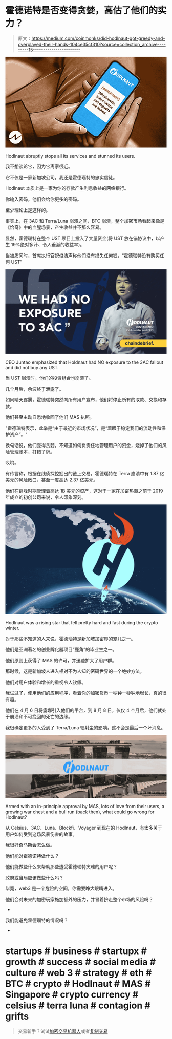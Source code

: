 # 霍德诺特是否变得贪婪，高估了他们的实力？

> 原文：<https://medium.com/coinmonks/did-hodlnaut-got-greedy-and-overplayed-their-hands-104ce35cf310?source=collection_archive---------15----------------------->

![](img/7ed11a9ce2c883b2eab8bb2dd0355e65.png)

Hodlnaut abruptly stops all its services and stunned its users.

我不想谈论它，因为它离家很近。

它不仅是一家新加坡公司，我还是霍德瑙特的忠实信徒。

Hodlnaut 本质上是一家为你的存款产生利息收益的网络银行。

你输入密码，他们会给你更多的密码。

至少理论上是这样的。

事实上，在 3AC 和 Terra/Luna 崩溃之间，BTC 崩溃，整个加密市场看起来像是《恰奇》中的血腥场景，产生收益并不那么容易。

显然，霍德瑙特在整个 UST 项目上投入了大量资金(将 UST 放在锚协议中，以产生 19%绝对多汁、令人垂涎的收益率)。

当被质问时，首席执行官祝俊涛声称他们没有损失任何钱，“霍德瑙特没有购买任何 UST”

![](img/e765c9e5bf1c81e49cb54dcfa3f2f1ed.png)

CEO Juntao emphasized that Holdnaut had NO exposure to the 3AC fallout and did not buy any UST.

当 UST 崩溃时，他们的投资组合也崩溃了。

几个月后，余波终于泄露了。

如同晴天霹雳，霍德瑙特突然向所有用户宣布，他们将停止所有的取款、交换和存款。

他们甚至主动自愿地收回了他们 MAS 执照。

"霍德瑙特表示，此举是“由于最近的市场状况”，是“着眼于稳定我们的流动性和保护资产”。"

换句话说，他们变得贪婪，不知道如何负责任地管理用户的资金，烧掉了他们的风险管理账本，打错了牌。

哎哟。

有传言称，根据在线侦探挖掘出的链上交易，霍德瑙特在 Terra 崩溃中有 1.87 亿美元的风险敞口，甚至一度高达 2.37 亿美元。

他们在巅峰时期管理着高达 1B 美元的资产，这对于一家在加密热潮之前于 2019 年成立的初创公司来说，令人印象深刻。

![](img/2009d6f64b26df7fda4db43664480985.png)

Hodlnaut was a rising star that fell pretty hard and fast during the crypto winter.

对于那些不知道的人来说，霍德瑙特是新加坡加密界的宠儿之一。

他们是亚洲著名的创业孵化器项目“鹿角”的毕业生之一。

他们原则上获得了 MAS 的许可，并迅速扩大了用户群。

那时候，这是新加坡人进入相对不为人知的密码世界的一个绝妙方法。

他们对用户体验和增长的重视令人钦佩。

我试过了，使用他们的应用程序，看着你的加密货币一秒钟一秒钟地增长，真的很有趣。

他们在 4 月 6 日将露娜引入他们的平台，到 8 月 8 日，仅仅 4 个月后，他们就处于崩溃和不可挽回的死亡的边缘。

我很确定更多的人受到了 Terra/Luna 辐射尘的影响，这不会是最后一个坏消息。

![](img/6e602284aa180528e41e6a72306a301f.png)

Armed with an in-principle approval by MAS, lots of love from their users, a growing war chest and a bull run (back then), what could go wrong for Hodlnaut?

从 Celsius、3AC、Luna、Blockfi、Voyager 到现在的 Hodlnaut，有太多关于用户如何受到这场风暴伤害的故事。

我很好奇马斯会怎么做。

他们能对霍德诺特做什么？

他们能做些什么来帮助那些遭受霍德瑙特灾难的用户呢？

政府或当局应该做些什么吗？

毕竟，web3 是一个危险的空间，你需要睁大眼睛进入。

他们会对未来的加密玩家施加额外的压力，并冒着挤走整个市场的风险吗？

-

我们能避免霍德瑙特的情况吗？

-

# startups # business # startupx # growth # success # social media # culture # web 3 # strategy # eth # BTC # crypto # Hodlnaut # MAS # Singapore # crypto currency # celsius # terra luna # contagion # grifts

> 交易新手？试试[加密交易机器人](/coinmonks/crypto-trading-bot-c2ffce8acb2a)或者[复制交易](/coinmonks/top-10-crypto-copy-trading-platforms-for-beginners-d0c37c7d698c)